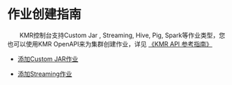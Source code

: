 # 作业创建指南


　　KMR控制台支持Custom Jar , Streaming, Hive, Pig, Spark等作业类型，您也可以使用KMR OpenAPI来为集群创建作业，详见 [《KMR API 参考指南》](api.md)
  
 *  [添加Custom JAR作业](customjar.md)

 *  [添加Streaming作业](streaming.md)